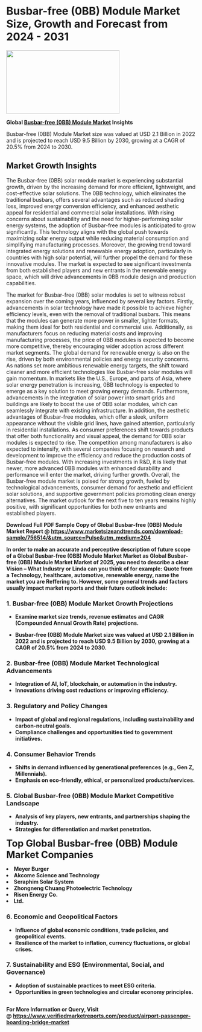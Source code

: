 <H1>Busbar-free (0BB) Module Market Size, Growth and Forecast from 2024 - 2031</H1><img class="aligncenter size-medium wp-image-584254" src="https://thirdeyenews.in/wp-content/uploads/2024/09/Global-Market-Research-300x168.jpeg" alt="" width="300" height="168" /><p><strong>Global&nbsp;<a href="https://www.marketsizeandtrends.com/download-sample/756514/&amp;utm_source=Pulse&amp;utm_medium=204">Busbar-free (0BB) Module Market</a> Insights</strong></p><p>Busbar-free (0BB) Module Market size was valued at USD 2.1 Billion in 2022 and is projected to reach USD 9.5 Billion by 2030, growing at a CAGR of 20.5% from 2024 to 2030.</p><p><h2>Market Growth Insights</h2> <p>The Busbar-free (0BB) solar module market is experiencing substantial growth, driven by the increasing demand for more efficient, lightweight, and cost-effective solar solutions. The 0BB technology, which eliminates the traditional busbars, offers several advantages such as reduced shading loss, improved energy conversion efficiency, and enhanced aesthetic appeal for residential and commercial solar installations. With rising concerns about sustainability and the need for higher-performing solar energy systems, the adoption of Busbar-free modules is anticipated to grow significantly. This technology aligns with the global push towards maximizing solar energy output while reducing material consumption and simplifying manufacturing processes. Moreover, the growing trend toward integrated energy solutions and renewable energy adoption, particularly in countries with high solar potential, will further propel the demand for these innovative modules. The market is expected to see significant investments from both established players and new entrants in the renewable energy space, which will drive advancements in 0BB module design and production capabilities.</p> <p><strong></strong></p> <p>The market for Busbar-free (0BB) solar modules is set to witness robust expansion over the coming years, influenced by several key factors. Firstly, advancements in solar technology have made it possible to achieve higher efficiency levels, even with the removal of traditional busbars. This means that the modules can generate more power in smaller, lighter formats, making them ideal for both residential and commercial use. Additionally, as manufacturers focus on reducing material costs and improving manufacturing processes, the price of 0BB modules is expected to become more competitive, thereby encouraging wider adoption across different market segments. The global demand for renewable energy is also on the rise, driven by both environmental policies and energy security concerns. As nations set more ambitious renewable energy targets, the shift toward cleaner and more efficient technologies like Busbar-free solar modules will gain momentum. In markets like the U.S., Europe, and parts of Asia, where solar energy penetration is increasing, 0BB technology is expected to emerge as a key solution to meet growing energy demands. Furthermore, advancements in the integration of solar power into smart grids and buildings are likely to boost the use of 0BB solar modules, which can seamlessly integrate with existing infrastructure. In addition, the aesthetic advantages of Busbar-free modules, which offer a sleek, uniform appearance without the visible grid lines, have gained attention, particularly in residential installations. As consumer preferences shift towards products that offer both functionality and visual appeal, the demand for 0BB solar modules is expected to rise. The competition among manufacturers is also expected to intensify, with several companies focusing on research and development to improve the efficiency and reduce the production costs of Busbar-free modules. With increasing investments in R&D, it is likely that newer, more advanced 0BB modules with enhanced durability and performance will enter the market, driving further growth. Overall, the Busbar-free module market is poised for strong growth, fueled by technological advancements, consumer demand for aesthetic and efficient solar solutions, and supportive government policies promoting clean energy alternatives. The market outlook for the next five to ten years remains highly positive, with significant opportunities for both new entrants and established players.</p> <p><strong></p><p><span class=""><strong>Download Full PDF Sample Copy of Global Busbar-free (0BB) Module Market Report</strong> @ <a href="https://www.marketsizeandtrends.com/download-sample/756514/&amp;utm_source=Pulse&amp;utm_medium=204" target="_blank">https://www.marketsizeandtrends.com/download-sample/756514/&amp;utm_source=Pulse&amp;utm_medium=204</a></span></p><p>In order to make an accurate and perceptive description of future scope of a Global&nbsp;Busbar-free (0BB) Module Market Market as Global&nbsp;Busbar-free (0BB) Module Market Market of 2025, you need to describe a clear Vision &ndash; What Industry or Linda can you think of for example: Quote from a Technology, healthcare, automotive, renewable energy, name the market you are Reffering to. However, some general trends and factors usually impact market reports and their future outlook include:</p><h3>1.&nbsp;<strong>Busbar-free (0BB) Module Market Growth Projections</strong></h3><ul><li>Examine market size trends, revenue estimates and CAGR (Compounded Annual Growth Rate) projections.</li><li><p>Busbar-free (0BB) Module Market size was valued at USD 2.1 Billion in 2022 and is projected to reach USD 9.5 Billion by 2030, growing at a CAGR of 20.5% from 2024 to 2030.</p></li></ul><h3>2.&nbsp;<strong>Busbar-free (0BB) Module Market Technological Advancements</strong></h3><ul><li>Integration of AI, IoT, blockchain, or automation in the industry.</li><li>Innovations driving cost reductions or improving efficiency.</li></ul><h3>3.&nbsp;<strong>Regulatory and Policy Changes</strong></h3><ul><li>Impact of global and regional regulations, including sustainability and carbon-neutral goals.</li><li>Compliance challenges and opportunities tied to government initiatives.</li></ul><h3>4.&nbsp;<strong>Consumer Behavior Trends</strong></h3><ul><li>Shifts in demand influenced by generational preferences (e.g., Gen Z, Millennials).</li><li>Emphasis on eco-friendly, ethical, or personalized products/services.</li></ul><h3>5.&nbsp;<strong>Global Busbar-free (0BB) Module Market Competitive Landscape</strong></h3><ul><li>Analysis of key players, new entrants, and partnerships shaping the industry.</li><li>Strategies for differentiation and market penetration.</li></ul><p data-pm-slice="1 1 []"><span style="color: inherit; font-family: inherit; font-size: 25px;">Top Global Busbar-free (0BB) Module Market Companies</span></p><div class="" data-test-id=""><p><li>Meyer Burger</li><li> Akcome Science and Technology</li><li> Seraphim Solar System</li><li> Zhongneng Chuang Photoelectric Technology</li><li> Risen Energy Co.</li><li>Ltd.</li></p></div><h3>6.&nbsp;<strong>Economic and Geopolitical Factors</strong></h3><ul><li>Influence of global economic conditions, trade policies, and geopolitical events.</li><li>Resilience of the market to inflation, currency fluctuations, or global crises.</li></ul><h3>7.&nbsp;<strong>Sustainability and ESG (Environmental, Social, and Governance)</strong></h3><ul><li>Adoption of sustainable practices to meet ESG criteria.</li><li>Opportunities in green technologies and circular economy principles.</li></ul><h2><strong style="font-size: 14px;">For More Information or Query, Visit @&nbsp;</strong><a style="background-color: #ffffff; font-size: 14px;" href="https://www.marketsizeandtrends.com/report/busbar-free-0bb-module-market/" target="_blank">https://www.verifiedmarketreports.com/product/airport-passenger-boarding-bridge-market</a></h2>
